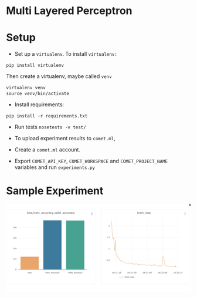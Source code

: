 # Multi Layered Perceptron

# Setup
* Set up a `virtualenv`. To install `virtualenv:`
```
pip install virtualenv
```

Then create a virtualenv, maybe called `venv`
```
virtualenv venv
source venv/bin/activate
```

* Install requirements:
```
pip install -r requirements.txt
```

* Run tests
`nosetests -v test/`

* To upload experiment results to `comet.ml`, 
* Create a `comet.ml` account.
* Export `COMET_API_KEY`, `COMET_WORKSPACE` and `COMET_PROJECT_NAME` variables and run `experiments.py`

# Sample Experiment
![Experiment](loss.png)
